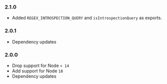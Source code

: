 ### 2.1.0

- Added `REGEX_INTROSPECTION_QUERY` and `isIntrospectionQuery` as exports.

### 2.0.1

- Dependency updates

### 2.0.0

- Drop support for Node `< 14`
- Add support for Node `18`
- Dependency updates
